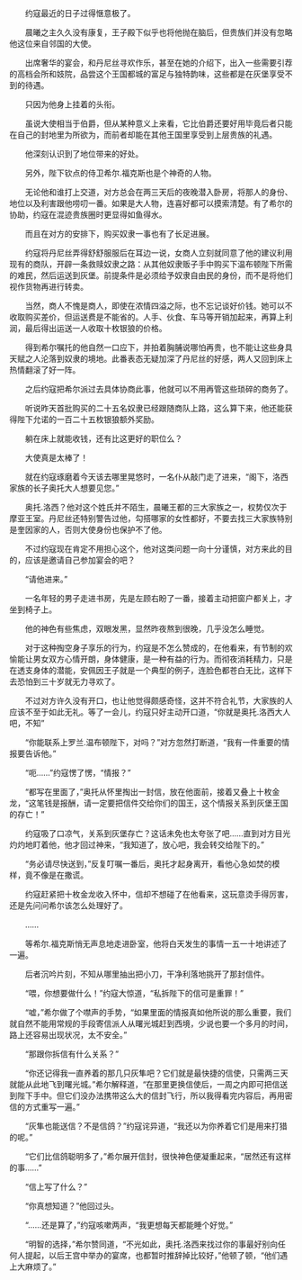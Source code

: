 　　约寇最近的日子过得惬意极了。

　　晨曦之主久久没有康复，王子殿下似乎也将他抛在脑后，但贵族们并没有忽略他这位来自邻国的大使。

　　出席奢华的宴会，和丹尼丝寻欢作乐，甚至在她的介绍下，出入一些需要引荐的高档会所和妓院，品尝这个王国都城的富足与独特韵味，这些都是在灰堡享受不到的待遇。

　　只因为他身上挂着的头衔。

　　虽说大使相当于伯爵，但从某种意义上来看，它比伯爵还要好用毕竟后者只能在自己的封地里为所欲为，而前者却能在其他王国里享受到上层贵族的礼遇。

　　他深刻认识到了地位带来的好处。

　　另外，陛下钦点的侍卫希尔.福克斯也是个神奇的人物。

　　无论他和谁打上交道，对方总会在两三天后的夜晚潜入卧房，将那人的身份、地位以及利害跟他唠叨一番。如果是大人物，连喜好都可以摸索清楚。有了希尔的协助，约寇在混迹贵族圈时更显得如鱼得水。

　　而且在对方的安排下，购买奴隶一事也有了长足进展。

　　约寇将丹尼丝弄得舒舒服服后在耳边一说，女商人立刻就同意了他的建议利用现有的商队，开辟一条救赎奴隶之路：从其他奴隶贩子手中购买下温布顿陛下所需的难民，然后运送到灰堡。前提条件是必须给予奴隶自由民的身份，而不是将他们视作货物再进行转卖。

　　当然，商人不愧是商人，即使在浓情四溢之际，也不忘记谈好价钱。她可以不收取购买差价，但运送费是不能省的。人手、伙食、车马等开销加起来，再算上利润，最后得出运送一人收取十枚银狼的价格。

　　得到希尔嘱托的他自然一口应下，并拍着胸脯说哪怕再贵，也不能让这些身具天赋之人沦落到奴隶的境地。此番表态无疑加深了丹尼丝的好感，两人又回到床上热情翻滚了好一阵。

　　之后约寇把希尔派过去具体协商此事，他就可以不用再管这些琐碎的商务了。

　　听说昨天首批购买的二十五名奴隶已经跟随商队上路，这么算下来，他还能获得陛下允诺的一百二十五枚银狼额外奖励。

　　躺在床上就能收钱，还有比这更好的职位么？

　　大使真是太棒了！

　　就在约寇琢磨着今天该去哪里晃悠时，一名仆从敲门走了进来，“阁下，洛西家族的长子奥托大人想要见您。”

　　奥托.洛西？他对这个姓氏并不陌生，晨曦王都的三大家族之一，权势仅次于摩亚王室。丹尼丝还特别警告过他，勾搭哪家的女性都好，不要去找三大家族特别是奎因家的人，否则大使身份也保护不了他。

　　不过约寇现在肯定不用担心这个，他对这类问题一向十分谨慎，对方来此的目的，应该是邀请自己参加宴会的吧？

　　“请他进来。”

　　一名年轻的男子走进书房，先是左顾右盼了一番，接着主动把窗户都关上，才坐到椅子上。

　　他的神色有些焦虑，双眼发黑，显然昨夜熬到很晚，几乎没怎么睡觉。

　　对于这种掏空身子享乐的行为，约寇是不怎么赞成的，在他看来，有节制的欢愉能让男女双方心情开朗，身体健康，是一种有益的行为。而彻夜消耗精力，只是在透支身体的潜能，安佩因王子就是一个典型的例子，连脸色都苍白无比，这样下去恐怕到三十岁就无力寻欢了。

　　不过对方许久没有开口，也让他觉得颇感奇怪，这并不符合礼节，大家族的人应该不至于如此无礼。等了一会儿，约寇只好主动开口道，“你就是奥托.洛西大人吧，不知”

　　“你能联系上罗兰.温布顿陛下，对吗？”对方忽然打断道，“我有一件重要的情报要告诉他。”

　　“呃……”约寇愣了愣，“情报？”

　　“都写在里面了，”奥托从怀里掏出一封信，放在他面前，接着又叠上十枚金龙，“这笔钱是报酬，请一定要把信件交给你们的国王，这个情报关系到灰堡王国的存亡！”

　　约寇吸了口凉气，关系到灰堡存亡？这话未免也太夸张了吧……直到对方目光灼灼地盯着他，他才回过神来，“我知道了，放心吧，我会转交给陛下的。”

　　“务必请尽快送到，”反复叮嘱一番后，奥托才起身离开，看他心急如焚的模样，竟不像是在撒谎。

　　约寇赶紧把十枚金龙收入怀中，信却不想碰了在他看来，这玩意烫手得厉害，还是先问问希尔该怎么处理好了。

　　……

　　等希尔.福克斯悄无声息地走进卧室，他将白天发生的事情一五一十地讲述了一遍。

　　后者沉吟片刻，不知从哪里抽出把小刀，干净利落地挑开了那封信件。

　　“喂，你想要做什么！”约寇大惊道，“私拆陛下的信可是重罪！”

　　“嘘，”希尔做了个噤声的手势，“如果里面的情报真如他所说的那么重要，我们就自然不能用常规的手段寄信派人从曙光城赶到西境，少说也要一个多月的时间，路上还容易出现状况，太不安全。”

　　“那跟你拆信有什么关系？”

　　“你还记得我一直养着的那几只灰隼吧？它们就是最快捷的信使，只需两三天就能从此地飞到曙光城。”希尔解释道，“在那里更换信使后，一周之内即可把信送到陛下手中。但它们没办法携带这么大的信封飞行，所以我得看完内容后，再用密信的方式重写一遍。”

　　“灰隼也能送信？不是信鸽？”约寇诧异道，“我还以为你养着它们是用来打猎的呢。”

　　“它们比信鸽聪明多了，”希尔展开信封，很快神色便凝重起来，“居然还有这样的事……”

　　“信上写了什么？”

　　“你真想知道？”他回过头。

　　“……还是算了，”约寇咳嗽两声，“我更想每天都能睡个好觉。”

　　“明智的选择，”希尔赞同道，“不光如此，奥托.洛西来找过你的事最好别向任何人提起，以后王宫中举办的宴席，也都暂时推辞掉比较好，”他顿了顿，“他们遇上大麻烦了。”
